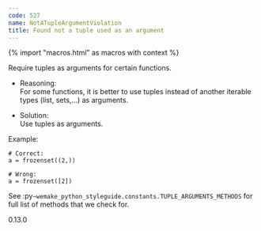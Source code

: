 ```yaml
---
code: 527
name: NotATupleArgumentViolation
title: Found not a tuple used as an argument
---
```


{% import "macros.html" as macros with context %}

Require tuples as arguments for certain functions.

  - Reasoning:  
    For some functions, it is better to use tuples instead of another
    iterable types (list, sets,...) as arguments.

  - Solution:  
    Use tuples as arguments.

Example:

    # Correct:
    a = frozenset((2,))
    
    # Wrong:
    a = frozenset([2])

See :py`~wemake_python_styleguide.constants.TUPLE_ARGUMENTS_METHODS` for
full list of methods that we check for.

<div class="versionadded">

0.13.0

</div>